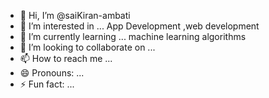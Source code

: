 - 👋 Hi, I’m @saiKiran-ambati
- 👀 I’m interested in ...  App Development ,web development
- 🌱 I’m currently learning ... machine learning algorithms
- 💞️ I’m looking to collaborate on ...
- 📫 How to reach me ...
- 😄 Pronouns: ...
- ⚡ Fun fact: ...

<!---
saiKiran-ambati/saiKiran-ambati is a ✨ special ✨ repository because its `README.md` (this file) appears on your GitHub profile.
You can click the Preview link to take a look at your changes.
--->
